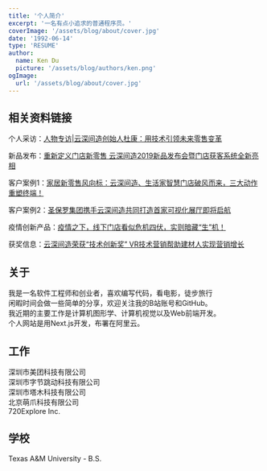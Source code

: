 ```yaml
---
title: '个人简介'
excerpt: '一名有点小追求的普通程序员。'
coverImage: '/assets/blog/about/cover.jpg'
date: '1992-06-14'
type: 'RESUME'
author:
  name: Ken Du
  picture: '/assets/blog/authors/ken.png'
ogImage:
  url: '/assets/blog/about/cover.jpg'
---
```


## 相关资料链接
个人采访：[人物专访|云深间造创始人杜康：用技术引领未来零售变革](https://www.chinamenwang.com/news/2019/1028/191028450831.shtml "人物专访|云深间造创始人杜康：用技术引领未来零售变革")

新品发布：[重新定义门店新零售 云深间造2019新品发布会暨门店获客系统全新亮相](http://www.dmtoday.cn/article.php?id=2036 "重新定义门店新零售 云深间造2019新品发布会暨门店获客系统全新亮相")

客户案例1：[家居新零售风向标：云深间造、生活家智慧门店破风而来，三大动作重塑终端！](https://mp.weixin.qq.com/s/WAmkY2RlghctrBrwX67Qkw "家居新零售风向标：云深间造、生活家智慧门店破风而来，三大动作重塑终端！")

客户案例2：[圣保罗集团携手云深间造共同打造首家可视化展厅即将启航](https://www.chinafloor.cn/news/detail_newsID-474494.htm "圣保罗集团携手云深间造共同打造首家可视化展厅即将启航")

疫情创新产品：[疫情之下，线下门店看似危机四伏，实则暗藏“生”机！](https://mp.weixin.qq.com/s/1oek1ywJ4QZk8ZQcDja82Q "疫情之下，线下门店看似危机四伏，实则暗藏“生”机！")

获奖信息：[云深间造荣获“技术创新奖” VR技术营销帮助建材人实现营销增长](https://www.chinafloor.cn/news/detail_newsID-371345.htm "云深间造荣获“技术创新奖” VR技术营销帮助建材人实现营销增长")

## 关于
我是一名软件工程师和创业者，喜欢编写代码，看电影，徒步旅行\
闲暇时间会做一些简单的分享，欢迎关注我的B站账号和GitHub。\
我近期的主要工作是计算机图形学、计算机视觉以及Web前端开发。\
个人网站是用Next.js开发，布署在阿里云。

## 工作
  深圳市美团科技有限公司\
  深圳市字节跳动科技有限公司\
  深圳市塔木科技有限公司\
  北京萌爪科技有限公司\
  720Explore Inc.

## 学校
  Texas A&M University - B.S.